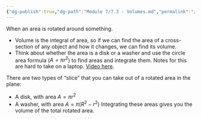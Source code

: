 ```yaml
---
{"dg-publish":true,"dg-path":"Module 7/7.3 - Volumes.md","permalink":"/module-7/7-3-volumes/"}
---
```


When an area is rotated around something.
- Volume is the integral of area, so if we can find the area of a cross-section of any object and how it changes, we can find its volume.
- Think about whether the area is a disk or a washer and use the circle area formula ($A=\pi r^2$) to find areas and integrate them.
Notes for this are hard to take on a laptop. [Video here](https://www.youtube.com/watch?v=ycfpaWR5om0&feature=youtu.be).

There are two types of “slice” that you can take out of a rotated area in the plane:
- A disk, with area $A=\pi r^2$
- A washer, with area $A=\pi(R^2-r^2)$
Integrating these areas gives you the volume of the total rotated area.